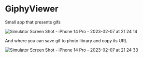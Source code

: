 # GiphyViewer
Small app that presents gifs

![Simulator Screen Shot - iPhone 14 Pro - 2023-02-07 at 21 24 14](https://user-images.githubusercontent.com/62390334/217332821-347c2ca4-15b5-4e4b-b07b-d60dec5bce48.png)

And where you can save gif to photo library and copy its URL

![Simulator Screen Shot - iPhone 14 Pro - 2023-02-07 at 21 24 33](https://user-images.githubusercontent.com/62390334/217333040-c829c21a-ba97-43fc-8d1d-59c3c8dd57a1.png)
